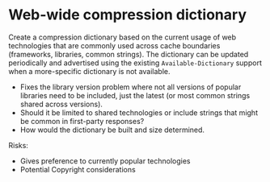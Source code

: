 # Web-wide compression dictionary

Create a compression dictionary based on the current usage of web technologies that are commonly used across cache boundaries (frameworks, libraries, common strings). The dictionary can be updated periodically and advertised using the existing `Available-Dictionary` support when a more-specific dictionary is not available.

* Fixes the library version problem where not all versions of popular libraries need to be included, just the latest (or most common strings shared across versions).
* Should it be limited to shared technologies or include strings that might be common in first-party responses?
* How would the dictionary be built and size determined.

Risks:
* Gives preference to currently popular technologies
* Potential Copyright considerations
